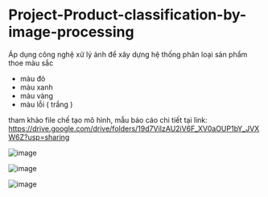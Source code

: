 # Project-Product-classification-by-image-processing

Áp dụng công nghệ xử lý ảnh để xây dựng hệ thống phân loại sản phẩm thoe màu sắc
- màu đỏ
- màu xanh
- màu vàng
- màu lỗi ( trắng )

tham khảo file chế tạo mô hình, mẫu báo cáo chi tiết tại link: https://drive.google.com/drive/folders/19d7ViIzAU2iV6F_XV0aOUP1bY_JVXW6Z?usp=sharing

![image](https://user-images.githubusercontent.com/105936733/169729494-a073a055-8804-4a5f-a41f-ad4b31f85b5d.png)

![image](https://github.com/HuYingTran/Project-Product-classification-by-image-processing/assets/105936733/870a19d7-a53a-4a80-b382-995e95e8a262)


![image](https://user-images.githubusercontent.com/105936733/169729322-e1387c5e-eb75-4477-b1d6-18e974370d0c.png)
